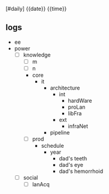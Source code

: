 [#daily]
{{date}}
{{time}}
## logs
- ee
- power
	- [ ] knowledge
		- [ ] m
		- [ ] n
		- core
			- it
				- architecture
					- int
						- hardWare
						- proLan
						- libFra
					- ext
						- infraNet
				- pipeline
		- [ ] prod 
			- schedule
				- year
					- dad's teeth
					- dad's eye
					- dad's hemorrhoid
	- [ ] social
		- [ ] lanAcq
